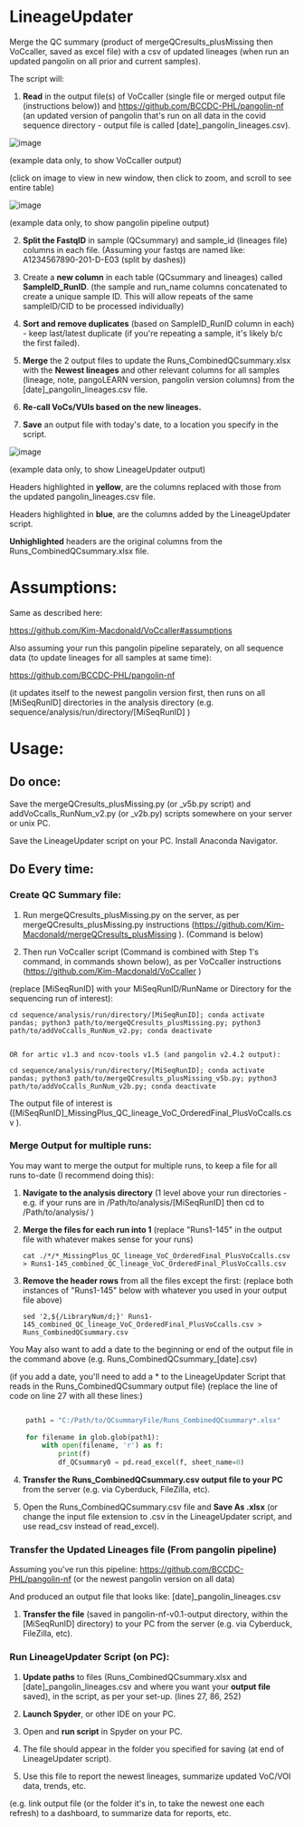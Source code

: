 # LineageUpdater

Merge the QC summary (product of mergeQCresults_plusMissing then VoCcaller, saved as excel file) with a csv of updated lineages (when run an updated pangolin on all prior and current samples).

The script will: 

1. <b>Read</b> in the output file(s) of VoCcaller (single file or merged output file (instructions below)) and https://github.com/BCCDC-PHL/pangolin-nf (an updated version of pangolin that's run on all data in the covid sequence directory - output file is called [date]_pangolin_lineages.csv). 

![image](https://user-images.githubusercontent.com/72042148/117079561-dcb65f00-acf0-11eb-826c-2b0b07cdd9f1.png)

(example data only, to show VoCcaller output)

(click on image to view in new window, then click to zoom, and scroll to see entire table)


![image](https://user-images.githubusercontent.com/72042148/117406288-b8f64300-aec1-11eb-9446-003e1eb6cce5.png)

(example data only, to show pangolin pipeline output)


2. <b>Split the FastqID</b> in sample (QCsummary) and sample_id (lineages file) columns in each file. (Assuming your fastqs are named like: A1234567890-201-D-E03 (split by dashes))

3. Create a <b>new column</b> in each table (QCsummary and lineages) called <b>SampleID_RunID</b>. (the sample and run_name columns concatenated to create a unique sample ID. This will allow repeats of the same sampleID/CID to be processed individually)

4. <b>Sort and remove duplicates</b> (based on SampleID_RunID column in each) - keep last/latest duplicate (if you're repeating a sample, it's likely b/c the first failed).
 
 
3. <b>Merge</b> the 2 output files to update the Runs_CombinedQCsummary.xlsx with the <b>Newest lineages</b> and other relevant columns for all samples (lineage, note, pangoLEARN version, pangolin version columns) from the [date]_pangolin_lineages.csv file. 



4. <b>Re-call VoCs/VUIs based on the new lineages.</b> 

5. <b>Save</b> an output file with today's date, to a location you specify in the script. 

![image](https://user-images.githubusercontent.com/72042148/117085402-7d5f4b80-acfe-11eb-99f1-98ce120d9ae9.png)

(example data only, to show LineageUpdater output)


Headers highlighted in <b>yellow</b>, are the columns replaced with those from the updated pangolin_lineages.csv file.

Headers highlighted in <b>blue</b>, are the columns added by the LineageUpdater script.

<b>Unhighlighted</b> headers are the original columns from the Runs_CombinedQCsummary.xlsx file. 



# Assumptions:

Same as described here:

https://github.com/Kim-Macdonald/VoCcaller#assumptions


Also assuming your run this pangolin pipeline separately, on all sequence data (to update lineages for all samples at same time):

https://github.com/BCCDC-PHL/pangolin-nf

(it updates itself to the newest pangolin version first, then runs on all [MiSeqRunID] directories in the analysis directory (e.g. sequence/analysis/run/directory/[MiSeqRunID] )


# Usage:

## Do once: 

Save the mergeQCresults_plusMissing.py (or _v5b.py script) and addVoCcalls_RunNum_v2.py (or _v2b.py) scripts somewhere on your server or unix PC.

Save the LineageUpdater script on your PC. Install Anaconda Navigator. 


## Do Every time:

### Create QC Summary file:

1. Run mergeQCresults_plusMissing.py on the server, as per mergeQCresults_plusMissing.py instructions (https://github.com/Kim-Macdonald/mergeQCresults_plusMissing ). (Command is below)

2. Then run VoCcaller script (Command is combined with Step 1's command, in commands shown below), as per VoCcaller instructions (https://github.com/Kim-Macdonald/VoCcaller ) 

 (replace [MiSeqRunID] with your MiSeqRunID/RunName or Directory for the sequencing run of interest):

    cd sequence/analysis/run/directory/[MiSeqRunID]; conda activate pandas; python3 path/to/mergeQCresults_plusMissing.py; python3 path/to/addVoCcalls_RunNum_v2.py; conda deactivate


    OR for artic v1.3 and ncov-tools v1.5 (and pangolin v2.4.2 output):

    cd sequence/analysis/run/directory/[MiSeqRunID]; conda activate pandas; python3 path/to/mergeQCresults_plusMissing_v5b.py; python3 path/to/addVoCcalls_RunNum_v2b.py; conda deactivate

The output file of interest is ([MiSeqRunID]_MissingPlus_QC_lineage_VoC_OrderedFinal_PlusVoCcalls.csv ).


### Merge Output for multiple runs:

You may want to merge the output for multiple runs, to keep a file for all runs to-date (I recommend doing this):


1. <b>Navigate to the analysis directory</b> (1 level above your run directories - e.g. if your runs are in /Path/to/analysis/[MiSeqRunID] then cd to /Path/to/analysis/ )

2. <b>Merge the files for each run into 1</b> (replace "Runs1-145" in the output file with whatever makes sense for your runs)
  
       cat ./*/*_MissingPlus_QC_lineage_VoC_OrderedFinal_PlusVoCcalls.csv > Runs1-145_combined_QC_lineage_VoC_OrderedFinal_PlusVoCcalls.csv

3. <b>Remove the header rows</b> from all the files except the first: (replace both instances of "Runs1-145" below with whatever you used in your output file above)

       sed '2,${/LibraryNum/d;}' Runs1-145_combined_QC_lineage_VoC_OrderedFinal_PlusVoCcalls.csv > Runs_CombinedQCsummary.csv

    
  You May also want to add a date to the beginning or end of the output file in the command above (e.g. Runs_CombinedQCsummary_[date].csv) 

  (if you add a date, you'll need to add a * to the LineageUpdater Script that reads in the Runs_CombinedQCsummary output file) (replace the line of code on line 27 with all these lines:) 

~~~python

    path1 = "C:/Path/to/QCsummaryFile/Runs_CombinedQCsummary*.xlsx"
    
    for filename in glob.glob(path1):
        with open(filename, 'r') as f:
            print(f)
            df_QCsummary0 = pd.read_excel(f, sheet_name=0)
~~~


4. <b>Transfer the Runs_CombinedQCsummary.csv output file to your PC</b> from the server (e.g. via Cyberduck, FileZilla, etc).

5. Open the Runs_CombinedQCsummary.csv file and <b>Save As .xlsx</b> (or change the input file extension to .csv in the LineageUpdater script, and use read_csv instead of read_excel).


### Transfer the Updated Lineages file (From pangolin pipeline)
Assuming you've run this pipeline: https://github.com/BCCDC-PHL/pangolin-nf (or the newest pangolin version on all data)

And produced an output file that looks like: [date]_pangolin_lineages.csv

1. <b>Transfer the file</b> (saved in pangolin-nf-v0.1-output directory, within the [MiSeqRunID] directory) to your PC from the server (e.g. via Cyberduck, FileZilla, etc).


### Run LineageUpdater Script (on PC):

1. <b>Update paths</b> to files (Runs_CombinedQCsummary.xlsx and [date]_pangolin_lineages.csv and where you want your <b>output file</b> saved), in the script, as per your set-up. (lines 27, 86, 252)

2. <b>Launch Spyder</b>, or other IDE on your PC. 

3. Open and <b>run script</b> in Spyder on your PC.

4. The file should appear in the folder you specified for saving (at end of LineageUpdater script).

5. Use this file to report the newest lineages, summarize updated VoC/VOI data, trends, etc. 

  (e.g. link output file (or the folder it's in, to take the newest one each refresh) to a dashboard, to summarize data for reports, etc.





